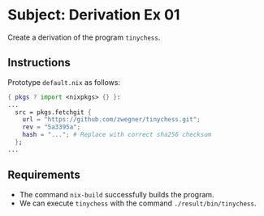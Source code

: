 # Subject: Derivation Ex 01

Create a derivation of the program `tinychess`.

## Instructions

Prototype `default.nix` as follows:

```nix
{ pkgs ? import <nixpkgs> {} }:
...
  src = pkgs.fetchgit {
    url = "https://github.com/zwegner/tinychess.git";
    rev = "5a3395a";
    hash = "..."; # Replace with correct sha256 checksum
  };
...
```

## Requirements

- The command `nix-build` successfully builds the program.
- We can execute `tinychess` with the command `./result/bin/tinychess`.
